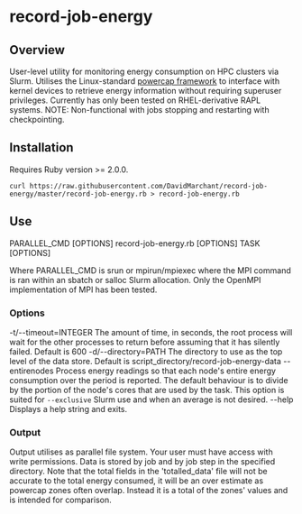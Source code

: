 # record-job-energy

## Overview

User-level utility for monitoring energy consumption on HPC clusters via Slurm.
Utilises the Linux-standard [powercap framework](https://www.kernel.org/doc/Documentation/power/powercap/powercap.txt) to interface with kernel devices
to retrieve energy information without requiring superuser privileges. Currently
has only been tested on RHEL-derivative RAPL systems.
NOTE: Non-functional with jobs stopping and restarting with checkpointing.

## Installation

Requires Ruby version >= 2.0.0.

`curl https://raw.githubusercontent.com/DavidMarchant/record-job-energy/master/record-job-energy.rb > record-job-energy.rb`

## Use

PARALLEL_CMD [OPTIONS] record-job-energy.rb [OPTIONS] TASK [OPTIONS]

Where PARALLEL_CMD is srun or mpirun/mpiexec where the MPI command is ran
within an sbatch or salloc Slurm allocation. Only the OpenMPI implementation
of MPI has been tested.

### Options

-t/--timeout=INTEGER
  The amount of time, in seconds, the root process will wait for the other
  processes to return before assuming that it has silently failed.
  Default is 600
-d/--directory=PATH
  The directory to use as the top level of the data store.
  Default is script_directory/record-job-energy-data
--entirenodes
  Process energy readings so that each node's entire energy consumption over the period
  is reported. The default behaviour is to divide by the portion of the node's cores that
  are used by the task. This option is suited for `--exclusive` Slurm use and when
  an average is not desired.
--help
  Displays a help string and exits.

### Output

Output utilises as parallel file system. Your user must have access with write
permissions. Data is stored by job and by job step in the specified directory.
Note that the total fields in the 'totalled_data' file will not be accurate to
the total energy consumed, it will be an over estimate as powercap zones often
overlap. Instead it is a total of the zones' values and is intended for
comparison.
